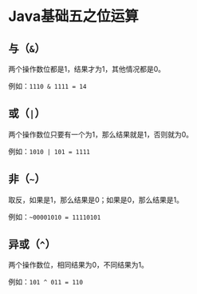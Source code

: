 # Java基础五之位运算

## 与（`&`）

两个操作数位都是1，结果才为1，其他情况都是0。

例如：`1110 & 1111 = 14`

## 或（`|`）

两个操作数位只要有一个为1，那么结果就是1，否则就为0。

例如：`1010 | 101 = 1111`


## 非（`~`）

取反，如果是1，那么结果是0；如果是0，那么结果是1。

例如：`~00001010 = 11110101`


## 异或（`^`）

两个操作数位，相同结果为0，不同结果为1。

例如：`101 ^ 011 = 110`
